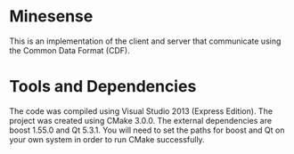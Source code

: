 Minesense
=========
This is an implementation of the client and server that communicate using the Common Data Format (CDF).

Tools and Dependencies
======================
The code was compiled using Visual Studio 2013 (Express Edition).
The project was created using CMake 3.0.0.
The external dependencies are boost 1.55.0 and Qt 5.3.1.
You will need to set the paths for boost and Qt on your own system in order to run CMake successfully.
